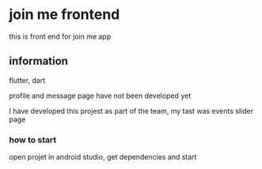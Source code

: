 # join me frontend

this is front end for join me app

## information

flutter, dart

profile and message page have not been developed yet

I have developed this projest as part of the team, 
my tast was events slider page

### how to start
open projet in android studio, get dependencies and start
